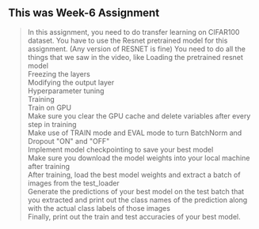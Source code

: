 ## This was Week-6 Assignment
> In this assignment, you need to do transfer learning on CIFAR100 dataset.
> You have to use the Resnet pretrained model for this assignment. (Any version of RESNET is fine)
> You need to do all the things that we saw in the video, like
 Loading the pretrained resnet model <br>
Freezing the layers <br>
Modifying the output layer <br>
Hyperparameter tuning <br>
Training <br>
Train on GPU <br>
Make sure you clear the GPU cache and delete variables after every step in training <br>
Make use of TRAIN mode and EVAL mode to turn BatchNorm and Dropout "ON" and "OFF" <br>
Implement model checkpointing to save your best model <br>
Make sure you download the model weights into your local machine after training <br>
After training, load the best model weights and extract a batch of images from the test_loader <br>
Generate the predictions of your best model on the test batch that you extracted and print out the class names of the prediction along with the actual class labels of those images <br>
Finally, print out the train and test accuracies of your best model. <br>
